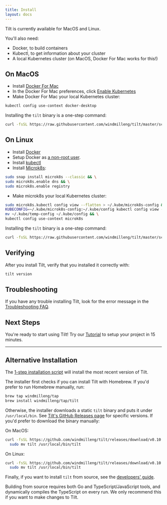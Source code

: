 ```yaml
---
title: Install
layout: docs
---
```


Tilt is currently available for MacOS and Linux.

You'll also need:

- Docker, to build containers
- Kubectl, to get information about your cluster
- A local Kubernetes cluster (on MacOS, Docker For Mac works for this!)

On MacOS
--------

- Install [Docker For Mac](https://docs.docker.com/docker-for-mac/install/)
- In the Docker For Mac preferences, click [Enable Kubernetes](https://docs.docker.com/docker-for-mac/#kubernetes)
- Make Docker For Mac your local Kubernetes cluster:

```bash
kubectl config use-context docker-desktop
```

Installing the `tilt` binary is a one-step command:

```bash
curl -fsSL https://raw.githubusercontent.com/windmilleng/tilt/master/scripts/install.sh | bash
```

On Linux
--------

- Install [Docker](https://docs.docker.com/install/)
- Setup Docker as [a non-root user](https://docs.docker.com/install/linux/linux-postinstall/).
- Install [kubectl](https://kubernetes.io/docs/tasks/tools/install-kubectl/)
- Install [Microk8s](https://microk8s.io/):

```bash
sudo snap install microk8s --classic && \
sudo microk8s.enable dns && \
sudo microk8s.enable registry
```

- Make microk8s your local Kubernetes cluster:

```bash
sudo microk8s.kubectl config view --flatten > ~/.kube/microk8s-config && \
KUBECONFIG=~/.kube/microk8s-config:~/.kube/config kubectl config view --flatten > ~/.kube/temp-config && \
mv ~/.kube/temp-config ~/.kube/config && \
kubectl config use-context microk8s
```

Installing the `tilt` binary is a one-step command:

```bash
curl -fsSL https://raw.githubusercontent.com/windmilleng/tilt/master/scripts/install.sh | bash
```

Verifying
---------

After you install Tilt, verify that you installed it correctly with:

```bash
tilt version
```

Troubleshooting
---------------

If you have any trouble installing Tilt, look for the error message in the
[Troubleshooting FAQ](faq.html#Troubleshooting).


Next Steps
----------

You're ready to start using Tilt! Try our [Tutorial](tutorial.html) to setup your project in 15 minutes.

---

Alternative Installation
------------------------

The [1-step installation script](https://github.com/windmilleng/tilt/blob/master/scripts/install.sh)
will install the most recent version of Tilt.

The installer first checks if you can install Tilt with Homebrew. If you'd prefer
to run Homebrew manually, run:

```bash
brew tap windmilleng/tap
brew install windmilleng/tap/tilt
```

Otherwise, the installer downloads a static `tilt` binary and puts it under `/usr/local/bin`.
See [Tilt's GitHub Releases page](https://github.com/windmilleng/tilt/releases) for specific versions.
If you'd prefer to download the binary manually:

On MacOS:

```bash
curl -fsSL https://github.com/windmilleng/tilt/releases/download/v0.10.20/tilt.0.10.20.mac.x86_64.tar.gz | tar -xzv tilt && \
  sudo mv tilt /usr/local/bin/tilt
```

On Linux:

```bash
curl -fsSL https://github.com/windmilleng/tilt/releases/download/v0.10.20/tilt.0.10.20.linux.x86_64.tar.gz | tar -xzv tilt && \
  sudo mv tilt /usr/local/bin/tilt
```

Finally, if you want to install `tilt` from source, see the [developers'
guide](https://github.com/windmilleng/tilt/blob/master/CONTRIBUTING.md).

Building from source requires both Go and TypeScript/JavaScript tools, and
dynamically compiles the TypeScript on every run. We only recommend this if you
want to make changes to Tilt.
